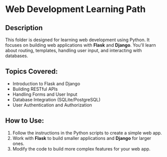 # Web Development Learning Path

## Description
This folder is designed for learning web development using Python. It focuses on building web applications with **Flask** and **Django**. You'll learn about routing, templates, handling user input, and interacting with databases.

## Topics Covered:
- Introduction to Flask and Django
- Building RESTful APIs
- Handling Forms and User Input
- Database Integration (SQLite/PostgreSQL)
- User Authentication and Authorization

## How to Use:
1. Follow the instructions in the Python scripts to create a simple web app.
2. Work with **Flask** to build smaller applications and **Django** for larger ones.
3. Modify the code to build more complex features for your web app.
